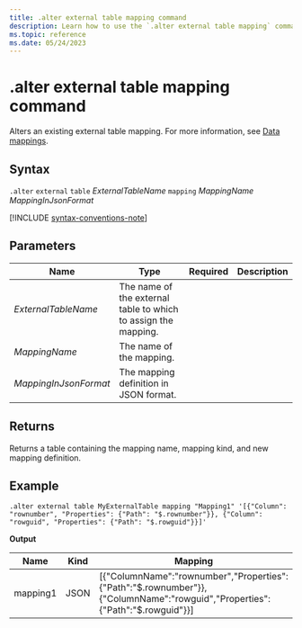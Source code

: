 ```yaml
---
title: .alter external table mapping command
description: Learn how to use the `.alter external table mapping` command to alter an external table mapping for Azure Blob Storage or Azure Data Lake external tables.
ms.topic: reference
ms.date: 05/24/2023
---
```


# .alter external table mapping command

Alters an existing external table mapping. For more information, see [Data mappings](mappings.md).

## Syntax

`.alter` `external` `table` *ExternalTableName* `mapping` *MappingName* *MappingInJsonFormat*

[!INCLUDE [syntax-conventions-note](../includes/syntax-conventions-note.md)]

## Parameters

|Name|Type|Required|Description|
|--|--|--|--|
|*ExternalTableName*|The name of the external table to which to assign the mapping.|
|*MappingName*|The name of the mapping.|
|*MappingInJsonFormat*|The mapping definition in JSON format.|

## Returns

Returns a table containing the mapping name, mapping kind, and new mapping definition.

## Example

```kusto
.alter external table MyExternalTable mapping "Mapping1" '[{"Column": "rownumber", "Properties": {"Path": "$.rownumber"}}, {"Column": "rowguid", "Properties": {"Path": "$.rowguid"}}]'
```

**Output**

| Name | Kind | Mapping |
|--|--|--|
| mapping1 | JSON | [{"ColumnName":"rownumber","Properties":{"Path":"$.rownumber"}},{"ColumnName":"rowguid","Properties":{"Path":"$.rowguid"}}] |
